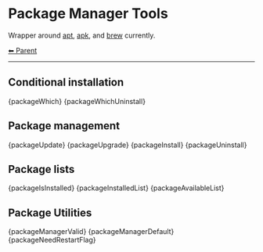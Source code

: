 # Package Manager Tools

Wrapper around [apt](./apt.md), [apk](./apk.md), and [brew](./brew.md) currently.

<!-- TEMPLATE header 2 -->
[⬅ Parent ](../)
<hr />

## Conditional installation

{packageWhich}
{packageWhichUninstall}

## Package management

{packageUpdate}
{packageUpgrade}
{packageInstall}
{packageUninstall}

## Package lists

{packageIsInstalled}
{packageInstalledList}
{packageAvailableList}

## Package Utilities

{packageManagerValid}
{packageManagerDefault}
{packageNeedRestartFlag}
